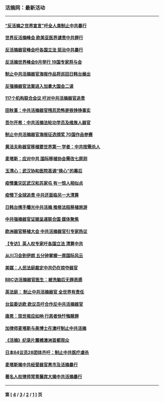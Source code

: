 ### 活摘网：最新活动
---
#### [“反活摘之世界宣言”吁全人类制止中共暴行](../../pages/nf5883/n13259730.md?09290430) 
#### [世界反活摘峰会 欧美亚医界谴责中共罪行](../../pages/nf5883/n13253550.md?09290430) 
#### [反活摘器官峰会吁各国立法 惩治中共暴行](../../pages/nf5883/n13245052.md?09290430) 
#### [反活摘世界峰会9月举行 19国专家将与会](../../pages/nf5883/n13201492.md?09290430) 
#### [制止中共活摘器官海报作品将巡回日韩台展出](../../pages/nf5883/n13177791.md?09290430) 
#### [反强摘器官法案进入加拿大国会二读](../../pages/nf5883/n13033450.md?09290430) 
#### [117个机构联合会议 吁对中共活摘器官追责](../../pages/nf5883/n12775087.md?09290430) 
#### [田秋堇：中共活摘器官残忍恐怖是铁铮铮事实](../../pages/nf5883/n12702148.md?09290430) 
#### [吾尔开希：中共活摘法轮功学员及维族人器官](../../pages/nf5883/n12693197.md?09290430) 
#### [制止中共活摘器官海报征选颁奖 70国作品参赛](../../pages/nf5883/n12692050.md?09290430) 
#### [黄洁夫称器官移植要世界第一 学者：中共按需杀人](../../pages/nf5883/n12572329.md?09290430) 
#### [麦塔斯：应对中共 国际移植协会需改七原则](../../pages/nf5883/n12514711.md?09290430) 
#### [玉清心：武汉协和医院高调“换心”的幕后](../../pages/nf5883/n12298730.md?09290430) 
#### [疫情重灾区武汉和苏家屯 有一惊人相似点](../../pages/nf5883/n12150824.md?09290430) 
#### [疫情下全球追责 中共还面临另一大清算](../../pages/nf5883/n12070397.md?09290430) 
#### [日韩台携手曝光中共活摘 推修法阻移植旅游](../../pages/nf5883/n11712046.md?09290430) 
#### [中共强摘器官证据呈递联合国 媒体聚焦](../../pages/nf5883/n11546426.md?09290430) 
#### [欧洲器官移植大会 中共活摘器官引专家热议](../../pages/nf5883/n11539095.md?09290430) 
#### [【专访】英人权专家吁各国立法 清算中共](../../pages/nf5883/n11367315.md?09290430) 
#### [从川习会到伊朗 五分钟掌握一周国际风云](../../pages/nf5883/n11338520.md?09290430) 
#### [美媒：人民法庭裁定中共仍在掠夺器官](../../pages/nf5883/n11334897.md?09290430) 
#### [BBC访活摘器官医生：被洗脑后无罪恶感](../../pages/nf5883/n11335935.md?09290430) 
#### [英法庭： 制止中共活摘器官 全世界有责任](../../pages/nf5883/n11330691.md?09290430) 
#### [台监委访欧 欧议员吁合作反中共活摘器官](../../pages/nf5883/n11109190.md?09290430) 
#### [唐恩：现世报应如响 行恶者快忏悔赎罪](../../pages/nf5883/n11104016.md?09290430) 
#### [加律师麦塔斯与美博士在澳吁制止中共活摘](../../pages/nf5883/n10724764.md?09290430) 
#### [《活摘》纪录片震撼澳洲首都观众](../../pages/nf5883/n10722747.md?09290430) 
#### [日本64议员28团体齐吁：制止中共医疗虐杀](../../pages/nf5883/n10587757.md?09290430) 
#### [麦塔斯揭中共经营器官黑市及活摘暴行](../../pages/nf5883/n10442407.md?09290430) 
#### [著名人权律师常青藤宾大揭中共活摘暴行](../../pages/nf5883/n10318181.md?09290430) 

---
#### 第 [ [4](./4.md?09290430) / [3](./3.md?09290430) / [2](./2.md?09290430) / [1](./1.md?09290430) ] 页
